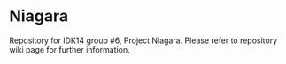 # Niagara

Repository for IDK14 group #6, Project Niagara.
Please refer to repository wiki page for further information.
